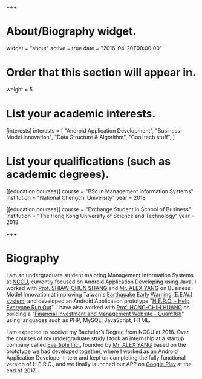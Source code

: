 +++
# About/Biography widget.
widget = "about"
active = true
date = "2016-04-20T00:00:00"

# Order that this section will appear in.
weight = 5

# List your academic interests.
[interests]
  interests = [
    "Android Application Development",
    "Business Model Innovation",
    "Data Structure & Algorithm",
    "Cool tech stuff",
  ]

# List your qualifications (such as academic degrees).
[[education.courses]]
  course = "BSc in Management Information Systems"
  institution = "National Chengchi University"
  year = 2018

[[education.courses]]
  course = "Exchange Student in School of Business"
  institution = "The Hong Kong University of Science and Technology"
  year = 2018
 
+++

# Biography

I am an undergraduate student majoring Management Information Systems at <a href="http://www.nccu.edu.tw/?locale=en">NCCU</a>, currently focused on Android Application Developing using Java. I worked with <a href="http://www.commerce.nccu.edu.tw/en/faculty/faculty_directory_bydept/%E5%B0%9A-%E5%AD%9D%E7%B4%94-52949454" target="_blank">Prof. SHIAW-CHUN SHANG</a> and <a href="https://www.linkedin.com/in/alex-yang-3045392a/">Mr. ALEX YANG</a> on Business Model Innovation at improving Taiwan's <a href="https://earthquake.usgs.gov/research/earlywarning/">Earthquake Early Warning (E.E.W.) system</a>, and developed an Android Application prototype "<a href="https://github.com/kevinyu0506/EarthquakeApp">H.E.R.O. - Help Everyone Run Out</a>". I have also worked with <a href="http://rmi.nccu.edu.tw/en/Members1/%E9%BB%83-%E6%B3%93%E6%99%BA-93151481">Prof. HONG-CHIH HUANG</a> on building a "<a href="http://140.119.86.174/quant168/newretirementpay.php">Financial Investment and Management Website - Quant168</a>" using languages such as PHP, MySQL, JavaScript, HTML.

I am expected to receive my Bachelor’s Degree from NCCU at 2018. Over the courses of my undergraduate study I took an internship at a startup company called <a href="http://www.evertiphi.com/">Evertiphi Inc.</a>, founded by <a href="https://www.linkedin.com/in/alex-yang-3045392a/">Mr. ALEX YANG</a> based on the prototype we had developed together, where I worked as an Android Application Developer Intern and kept on completing the fully functional version of H.E.R.O., and we finally launched our APP on <a href="https://play.google.com/store/apps/details?id=com.evertiphi.herov2">Google Play</a> at the end of 2017.
